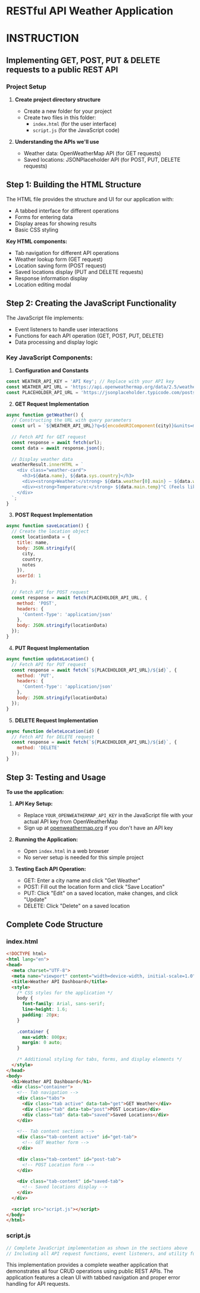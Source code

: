 # RESTful API Weather Application
# INSTRUCTION
## Implementing GET, POST, PUT & DELETE requests to a public REST API

### Project Setup

1. **Create project directory structure**
   - Create a new folder for your project
   - Create two files in this folder:
     - `index.html` (for the user interface)
     - `script.js` (for the JavaScript code)

2. **Understanding the APIs we'll use**
   - Weather data: OpenWeatherMap API (for GET requests)
   - Saved locations: JSONPlaceholder API (for POST, PUT, DELETE requests)

## Step 1: Building the HTML Structure

The HTML file provides the structure and UI for our application with:
- A tabbed interface for different operations
- Forms for entering data
- Display areas for showing results
- Basic CSS styling

**Key HTML components:**
- Tab navigation for different API operations
- Weather lookup form (GET request)
- Location saving form (POST request)
- Saved locations display (PUT and DELETE requests)
- Response information display
- Location editing modal

## Step 2: Creating the JavaScript Functionality

The JavaScript file implements:
- Event listeners to handle user interactions
- Functions for each API operation (GET, POST, PUT, DELETE)
- Data processing and display logic

### Key JavaScript Components:

1. **Configuration and Constants**
```javascript
const WEATHER_API_KEY = 'API Key'; // Replace with your API key
const WEATHER_API_URL = 'https://api.openweathermap.org/data/2.5/weather';
const PLACEHOLDER_API_URL = 'https://jsonplaceholder.typicode.com/posts';
```

2. **GET Request Implementation**
```javascript
async function getWeather() {
  // Constructing the URL with query parameters
  const url = `${WEATHER_API_URL}?q=${encodeURIComponent(city)}&units=metric&appid=${WEATHER_API_KEY}`;
  
  // Fetch API for GET request
  const response = await fetch(url);
  const data = await response.json();
  
  // Display weather data
  weatherResult.innerHTML = `
    <div class="weather-card">
      <h3>${data.name}, ${data.sys.country}</h3>
      <div><strong>Weather:</strong> ${data.weather[0].main} — ${data.weather[0].description}</div>
      <div><strong>Temperature:</strong> ${data.main.temp}°C (Feels like: ${data.main.feels_like}°C)</div>
    </div>
  `;
}
```

3. **POST Request Implementation**
```javascript
async function saveLocation() {
  // Create the location object
  const locationData = {
    title: name,
    body: JSON.stringify({
      city,
      country,
      notes
    }),
    userId: 1
  };

  // Fetch API for POST request
  const response = await fetch(PLACEHOLDER_API_URL, {
    method: 'POST',
    headers: {
      'Content-Type': 'application/json'
    },
    body: JSON.stringify(locationData)
  });
}
```

4. **PUT Request Implementation**
```javascript
async function updateLocation() {
  // Fetch API for PUT request
  const response = await fetch(`${PLACEHOLDER_API_URL}/${id}`, {
    method: 'PUT',
    headers: {
      'Content-Type': 'application/json'
    },
    body: JSON.stringify(locationData)
  });
}
```

5. **DELETE Request Implementation**
```javascript
async function deleteLocation(id) {
  // Fetch API for DELETE request
  const response = await fetch(`${PLACEHOLDER_API_URL}/${id}`, {
    method: 'DELETE'
  });
}
```

## Step 3: Testing and Usage

**To use the application:**

1. **API Key Setup:**
   - Replace `YOUR_OPENWEATHERMAP_API_KEY` in the JavaScript file with your actual API key from OpenWeatherMap
   - Sign up at [openweathermap.org](https://openweathermap.org) if you don't have an API key

2. **Running the Application:**
   - Open `index.html` in a web browser
   - No server setup is needed for this simple project

3. **Testing Each API Operation:**
   - GET: Enter a city name and click "Get Weather"
   - POST: Fill out the location form and click "Save Location"
   - PUT: Click "Edit" on a saved location, make changes, and click "Update"
   - DELETE: Click "Delete" on a saved location

## Complete Code Structure

### index.html
```html
<!DOCTYPE html>
<html lang="en">
<head>
  <meta charset="UTF-8">
  <meta name="viewport" content="width=device-width, initial-scale=1.0">
  <title>Weather API Dashboard</title>
  <style>
    /* CSS styles for the application */
    body {
      font-family: Arial, sans-serif;
      line-height: 1.6;
      padding: 20px;
    }
    
    .container {
      max-width: 800px;
      margin: 0 auto;
    }
    
    /* Additional styling for tabs, forms, and display elements */
  </style>
</head>
<body>
  <h1>Weather API Dashboard</h1>
  <div class="container">
    <!-- Tab navigation -->
    <div class="tabs">
      <div class="tab active" data-tab="get">GET Weather</div>
      <div class="tab" data-tab="post">POST Location</div>
      <div class="tab" data-tab="saved">Saved Locations</div>
    </div>
    
    <!-- Tab content sections -->
    <div class="tab-content active" id="get-tab">
      <!-- GET Weather form -->
    </div>
    
    <div class="tab-content" id="post-tab">
      <!-- POST Location form -->
    </div>
    
    <div class="tab-content" id="saved-tab">
      <!-- Saved locations display -->
    </div>
  </div>
  
  <script src="script.js"></script>
</body>
</html>
```

### script.js
```javascript
// Complete JavaScript implementation as shown in the sections above
// Including all API request functions, event listeners, and utility functions
```

This implementation provides a complete weather application that demonstrates all four CRUD operations using public REST APIs. The application features a clean UI with tabbed navigation and proper error handling for API requests.